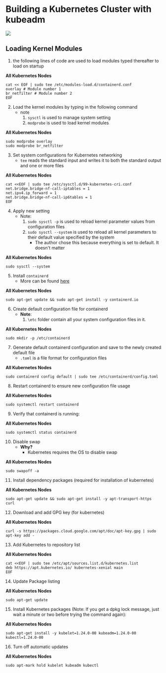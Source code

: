 # Building a Kubernetes Cluster with kubeadm

<img src="https://user-images.githubusercontent.com/6856382/221376352-df2dc8dc-0bbe-489d-bfc9-a4baeb1655fa.png">

## Loading Kernel Modules

1. the following lines of code are used to load modules typed thereafter to load on startup

**All Kubernetes Nodes**
```
cat << EOF | sudo tee /etc/modules-load.d/containerd.conf
overlay # Module number 1
br_netfilter # Module number 2
EOF
```

2. Load the kernel modules by typing in the following command
    - note 
        1. `sysctl` is used to manage system setting
        2. `modprobe` is used to load kernel modules 

**All Kubernetes Nodes**
```
sudo modprobe overlay
sudo modprobe br_netfilter
```

3. Set system configurations for Kubernetes networking
    - `tee` reads the standard input and writes it to both the standard output and one or more files

**All Kubernetes Nodes**
```
cat <<EOF | sudo tee /etc/sysctl.d/99-kubernetes-cri.conf
net.bridge.bridge-nf-call-iptables = 1
net.ipv4.ip_forward = 1
net.bridge.bridge-nf-call-ip6tables = 1
EOF
```

4. Apply new setting
    - Note:
        1. `sudo sysctl -p` is used to reload kernel parameter values from configuration files
        2. `sudo sysctl --system` is used to reload all kernel parameters to their default value specified by the system
            - The author chose this because everything is set to default. It doesn't matter

**All Kubernetes Nodes**
```
sudo sysctl --system
```

5. Install `containerd`
    - More can be found [here](https://containerd.io/)

**All Kubernetes Nodes**
```
sudo apt-get update && sudo apt-get install -y containerd.io
```

6. Create default configuration file for containerd
    - **Note**:
        1. `\etc` folder contain all your system configuration files in it.

**All Kubernetes Nodes**
```
sudo mkdir -p /etc/containerd
```

7. Generate default containerd configuration and save to the newly created default file
    - `.toml` is a file format for configuration files

**All Kubernetes Nodes**
```
sudo containerd config default | sudo tee /etc/containerd/config.toml
```

8. Restart containerd to ensure new configuration file usage

**All Kubernetes Nodes**
```
sudo systemctl restart containerd
```

9. Verify that containerd is running:

**All Kubernetes Nodes**
```
sudo systemctl status containerd
```

10. Disable swap
    - **Why?**
        - Kubernetes requires the OS to disable swap

**All Kubernetes Nodes**
```
sudo swapoff -a
```

11. Install dependency packages (required for installation of kubernetes)

**All Kubernetes Nodes**
```
sudo apt-get update && sudo apt-get install -y apt-transport-https curl
```

12. Download and add GPG key (for kubernetes)

**All Kubernetes Nodes**
```
curl -s https://packages.cloud.google.com/apt/doc/apt-key.gpg | sudo apt-key add -
```

13. Add Kubernetes to repository list

**All Kubernetes Nodes**
```
cat <<EOF | sudo tee /etc/apt/sources.list.d/kubernetes.list
deb https://apt.kubernetes.io/ kubernetes-xenial main
EOF
```

14. Update Package listing

**All Kubernetes Nodes**
```
sudo apt-get update
```

15. Install Kubernetes packages (Note: If you get a dpkg lock message, just wait a minute or two before trying the command again):

**All Kubernetes Nodes**
```
sudo apt-get install -y kubelet=1.24.0-00 kubeadm=1.24.0-00 kubectl=1.24.0-00
```

16. Turn off automatic updates

**All Kubernetes Nodes**
```
sudo apt-mark hold kubelet kubeadm kubectl
```

#